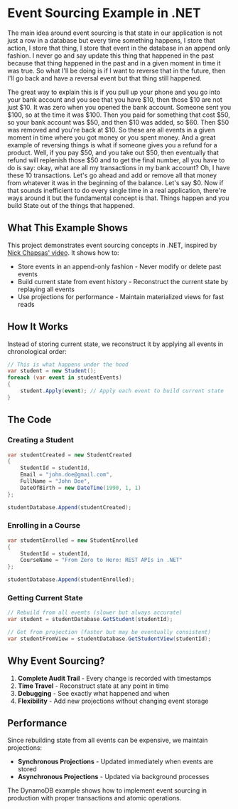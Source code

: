 # Event Sourcing Example in .NET

The main idea around event sourcing is that state in our application is not just a row in a database but every time something happens, I store that action, I store that thing, I store that event in the database in an append only fashion. I never go and say update this thing that happened in the past because that thing happened in the past and in a given moment in time it was true. So what I'll be doing is if I want to reverse that in the future, then I'll go back and have a reversal event but that thing still happened.

The great way to explain this is if you pull up your phone and you go into your bank account and you see that you have $10, then those $10 are not just $10. It was zero when you opened the bank account. Someone sent you $100, so at the time it was $100. Then you paid for something that cost $50, so your bank account was $50, and then $10 was added, so $60. Then $50 was removed and you're back at $10. So these are all events in a given moment in time where you got money or you spent money. And a great example of reversing things is what if someone gives you a refund for a product. Well, if you pay $50, and you take out $50, then eventually that refund will replenish those $50 and to get the final number, all you have to do is say: okay, what are all my transactions in my bank account? Oh, I have these 10 transactions. Let's go ahead and add or remove all that money from whatever it was in the beginning of the balance. Let's say $0. Now if that sounds inefficient to do every single time in a real application, there're ways around it but the fundamental concept is that. Things happen and you build State out of the things that happened.

## What This Example Shows

This project demonstrates event sourcing concepts in .NET, inspired by [Nick Chapsas' video](https://www.youtube.com/watch?v=n_o-xuuVtmw). It shows how to:

- Store events in an append-only fashion - Never modify or delete past events
- Build current state from event history - Reconstruct the current state by replaying all events
- Use projections for performance - Maintain materialized views for fast reads

## How It Works

Instead of storing current state, we reconstruct it by applying all events in chronological order:

```csharp
// This is what happens under the hood
var student = new Student();
foreach (var event in studentEvents)
{
    student.Apply(event); // Apply each event to build current state
}
```

## The Code

### Creating a Student

```csharp
var studentCreated = new StudentCreated
{
    StudentId = studentId,
    Email = "john.doe@gmail.com",
    FullName = "John Doe",
    DateOfBirth = new DateTime(1990, 1, 1)
};

studentDatabase.Append(studentCreated);
```

### Enrolling in a Course

```csharp
var studentEnrolled = new StudentEnrolled
{
    StudentId = studentId,
    CourseName = "From Zero to Hero: REST APIs in .NET"
};

studentDatabase.Append(studentEnrolled);
```

### Getting Current State

```csharp
// Rebuild from all events (slower but always accurate)
var student = studentDatabase.GetStudent(studentId);

// Get from projection (faster but may be eventually consistent)
var studentFromView = studentDatabase.GetStudentView(studentId);
```

## Why Event Sourcing?

1. **Complete Audit Trail** - Every change is recorded with timestamps
2. **Time Travel** - Reconstruct state at any point in time
3. **Debugging** - See exactly what happened and when
4. **Flexibility** - Add new projections without changing event storage

## Performance

Since rebuilding state from all events can be expensive, we maintain projections:

- **Synchronous Projections** - Updated immediately when events are stored
- **Asynchronous Projections** - Updated via background processes

The DynamoDB example shows how to implement event sourcing in production with proper transactions and atomic operations.